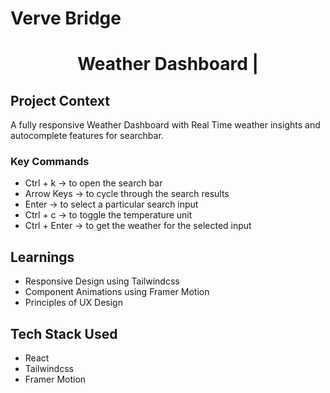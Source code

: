 # Verve Bridge

<h1 align="center"> Weather Dashboard | </h1>

## Project Context

A fully responsive Weather Dashboard with Real Time weather insights and autocomplete features for searchbar. 

### Key Commands
- Ctrl + k -> to open the search bar
- Arrow Keys -> to cycle through the search results
- Enter -> to select a particular search input
- Ctrl + c -> to toggle the temperature unit
- Ctrl + Enter -> to get the weather for the selected input

## Learnings

- Responsive Design using Tailwindcss
- Component Animations using Framer Motion
- Principles of UX Design

## Tech Stack Used

- React
- Tailwindcss
- Framer Motion
